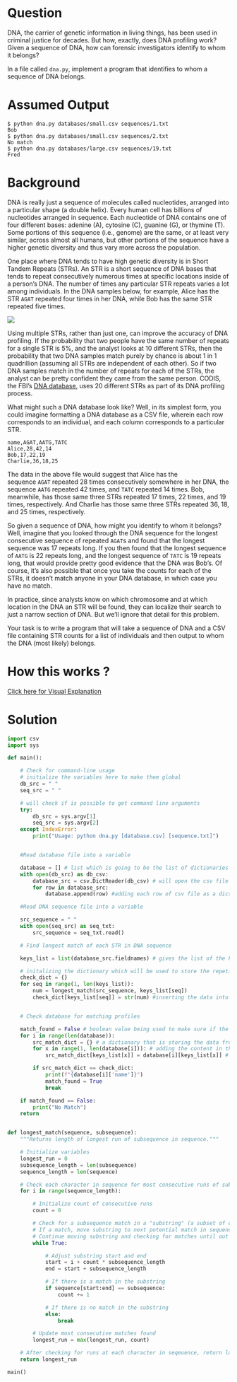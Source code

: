 # Question
DNA, the carrier of genetic information in living things, has been used in criminal justice for decades. But how, exactly, does DNA profiling work? Given a sequence of DNA, how can forensic investigators identify to whom it belongs?

In a file called `dna.py`, implement a program that identifies to whom a sequence of DNA belongs.

# Assumed Output
```terminal
$ python dna.py databases/small.csv sequences/1.txt                
Bob
$ python dna.py databases/small.csv sequences/2.txt                      
No match
$ python dna.py databases/large.csv sequences/19.txt                 
Fred  
```

# Background
DNA is really just a sequence of molecules called nucleotides, arranged into a particular shape (a double helix). Every human cell has billions of nucleotides arranged in sequence. Each nucleotide of DNA contains one of four different bases: adenine (A), cytosine (C), guanine (G), or thymine (T). Some portions of this sequence (i.e., genome) are the same, or at least very similar, across almost all humans, but other portions of the sequence have a higher genetic diversity and thus vary more across the population.

One place where DNA tends to have high genetic diversity is in Short Tandem Repeats (STRs). An STR is a short sequence of DNA bases that tends to repeat consecutively numerous times at specific locations inside of a person’s DNA. The number of times any particular STR repeats varies a lot among individuals. In the DNA samples below, for example, Alice has the STR `AGAT` repeated four times in her DNA, while Bob has the same STR repeated five times.

![](https://i.imgur.com/PnMIro7.png)

Using multiple STRs, rather than just one, can improve the accuracy of DNA profiling. If the probability that two people have the same number of repeats for a single STR is 5%, and the analyst looks at 10 different STRs, then the probability that two DNA samples match purely by chance is about 1 in 1 quadrillion (assuming all STRs are independent of each other). So if two DNA samples match in the number of repeats for each of the STRs, the analyst can be pretty confident they came from the same person. CODIS, the FBI’s [DNA database](https://www.fbi.gov/services/laboratory/biometric-analysis/codis/codis-and-ndis-fact-sheet), uses 20 different STRs as part of its DNA profiling process.

What might such a DNA database look like? Well, in its simplest form, you could imagine formatting a DNA database as a CSV file, wherein each row corresponds to an individual, and each column corresponds to a particular STR.

```csv
name,AGAT,AATG,TATC
Alice,28,42,14
Bob,17,22,19
Charlie,36,18,25
```

The data in the above file would suggest that Alice has the sequence `AGAT` repeated 28 times consecutively somewhere in her DNA, the sequence `AATG` repeated 42 times, and `TATC` repeated 14 times. Bob, meanwhile, has those same three STRs repeated 17 times, 22 times, and 19 times, respectively. And Charlie has those same three STRs repeated 36, 18, and 25 times, respectively.

So given a sequence of DNA, how might you identify to whom it belongs? Well, imagine that you looked through the DNA sequence for the longest consecutive sequence of repeated `AGAT`s and found that the longest sequence was 17 repeats long. If you then found that the longest sequence of `AATG` is 22 repeats long, and the longest sequence of `TATC` is 19 repeats long, that would provide pretty good evidence that the DNA was Bob’s. Of course, it’s also possible that once you take the counts for each of the STRs, it doesn’t match anyone in your DNA database, in which case you have no match.

In practice, since analysts know on which chromosome and at which location in the DNA an STR will be found, they can localize their search to just a narrow section of DNA. But we’ll ignore that detail for this problem.

Your task is to write a program that will take a sequence of DNA and a CSV file containing STR counts for a list of individuals and then output to whom the DNA (most likely) belongs.

# How this works ?
[Click here for Visual Explanation](https://youtu.be/efosH35-lUg)

# Solution
```python
import csv
import sys

def main():

    # Check for command-line usage
    # initialize the variables here to make them global
    db_src = " "
    seq_src = " "

    # will check if is possible to get command line arguments
    try:
        db_src = sys.argv[1]
        seq_src = sys.argv[2]
    except IndexError:
        print("Usage: python dna.py [database.csv] [sequence.txt]")


    #Read database file into a variable

    database = [] # list which is going to be the list of dictionaries
    with open(db_src) as db_csv:
        database_src = csv.DictReader(db_csv) # will open the csv file as a dictionary object
        for row in database_src:
            database.append(row) #adding each row of csv file as a dictionary in the list

    #Read DNA sequence file into a variable

    src_sequence = " "
    with open(seq_src) as seq_txt:
        src_sequence = seq_txt.read()

    # Find longest match of each STR in DNA sequence

    keys_list = list(database_src.fieldnames) # gives the list of the keys or basically the column headers of csv file

    # initalizing the dictionary which will be used to store the repetitions of the substrings
    check_dict = {}
    for seq in range(1, len(keys_list)):
        num = longest_match(src_sequence, keys_list[seq])
        check_dict[keys_list[seq]] = str(num) #inserting the data into the checker dictionary


    # Check database for matching profiles

    match_found = False # boolean value being used to make sure if the sequence has a match or not
    for i in range(len(database)):
        src_match_dict = {} # a dictionary that is storing the data from database dictionary to compare and see if it the dna is matched or not
        for x in range(1, len(database[i])): # adding the content in the src_match_dictionary
            src_match_dict[keys_list[x]] = database[i][keys_list[x]] # consider the video to get this explanantion

        if src_match_dict == check_dict:
            print(f"{database[i]['name']}")
            match_found = True
            break

    if match_found == False:
        print("No Match")
    return


def longest_match(sequence, subsequence):
    """Returns length of longest run of subsequence in sequence."""

    # Initialize variables
    longest_run = 0
    subsequence_length = len(subsequence)
    sequence_length = len(sequence)

    # Check each character in sequence for most consecutive runs of subsequence
    for i in range(sequence_length):

        # Initialize count of consecutive runs
        count = 0

        # Check for a subsequence match in a "substring" (a subset of characters) within sequence
        # If a match, move substring to next potential match in sequence
        # Continue moving substring and checking for matches until out of consecutive matches
        while True:

            # Adjust substring start and end
            start = i + count * subsequence_length
            end = start + subsequence_length

            # If there is a match in the substring
            if sequence[start:end] == subsequence:
                count += 1

            # If there is no match in the substring
            else:
                break

        # Update most consecutive matches found
        longest_run = max(longest_run, count)

    # After checking for runs at each character in seqeuence, return longest run found
    return longest_run

main()

```
